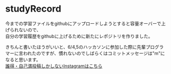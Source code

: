 # studyRecord
今までの学習ファイルをgithubにアップロードしようとすると容量オーバーで上げられないので、  
自分の学習履歴をgithubに上げるために新たにレポジトリを作りました。  
  
きちんと書いたほうがいいと、6/4,5のハッカソンに参加した際に先輩プログラマーに言われたのですが、慣れないのでしばらくはコミットメッセージは"m"になると思います。  
[誰得・自己満投稿しかしないInstagramはこちら](https://www.instagram.com/kota_withuto/)